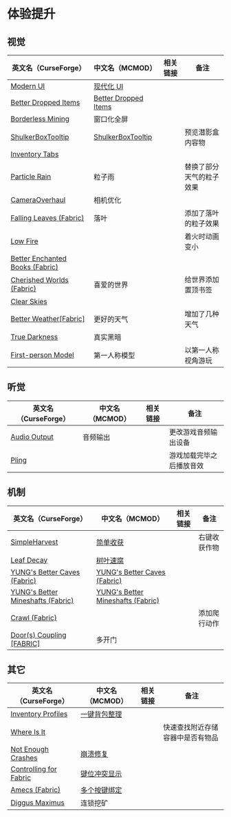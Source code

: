 # 体验提升

## 视觉

| 英文名（CurseForge）                                                                                   | 中文名（MCMOD）                                              | 相关链接 | 备注                     |
| ------------------------------------------------------------------------------------------------------ | ------------------------------------------------------------ | -------- | ------------------------ |
| [Modern UI](https://www.curseforge.com/minecraft/mc-mods/modern-ui)                                    | [现代化 UI](https://www.mcmod.cn/class/2454.html)            |          |                          |
| [Better Dropped Items](https://www.curseforge.com/minecraft/mc-mods/better-dropped-items)              | [Better Dropped Items](https://www.mcmod.cn/class/2544.html) |          |                          |
| [Borderless Mining](https://www.curseforge.com/minecraft/mc-mods/borderless-mining)                    | 窗口化全屏                                                   |          |                          |
| [ShulkerBoxTooltip](https://www.curseforge.com/minecraft/mc-mods/shulkerboxtooltip)                    | [ShulkerBoxTooltip](https://www.mcmod.cn/class/2611.html)    |          | 预览潜影盒内容物         |
| [Inventory Tabs](https://www.curseforge.com/minecraft/mc-mods/inventory-tabs)                          |                                                              |          |                          |
| [Particle Rain](https://www.curseforge.com/minecraft/mc-mods/particle-rain)                            | 粒子雨                                                       |          | 替换了部分天气的粒子效果 |
| [CameraOverhaul](https://www.curseforge.com/minecraft/mc-mods/cameraoverhaul)                          | 相机优化                                                     |          |                          |
| [Falling Leaves (Fabric)](https://www.curseforge.com/minecraft/mc-mods/falling-leaves-fabric)          | 落叶                                                         |          | 添加了落叶的粒子效果     |
| [Low Fire](https://www.curseforge.com/minecraft/mc-mods/low-fire)                                      |                                                              |          | 着火时动画变小           |
| [Better Enchanted Books (Fabric)](https://www.curseforge.com/minecraft/mc-mods/better-enchanted-books) |                                                              |          |                          |
| [Cherished Worlds (Fabric)](https://www.curseforge.com/minecraft/mc-mods/cherished-worlds-fabric)      | 喜爱的世界                                                   |          | 给世界添加置顶书签       |
| [Clear Skies](https://www.curseforge.com/minecraft/mc-mods/clear-skies)                                |                                                              |          |                          |
| [Better Weather[Fabric]](https://www.curseforge.com/minecraft/mc-mods/better-weather-fabric)           | 更好的天气                                                   |          | 增加了几种天气           |
| [True Darkness](https://www.curseforge.com/minecraft/mc-mods/true-darkness)                            | 真实黑暗                                                     |          |                          |
| [First-person Model](https://www.curseforge.com/minecraft/mc-mods/first-person-model)                  | 第一人称模型                                                 |          | 以第一人称视角游玩       |

## 听觉

| 英文名（CurseForge）                                                      | 中文名（MCMOD） | 相关链接 | 备注                     |
| ------------------------------------------------------------------------- | --------------- | -------- | ------------------------ |
| [Audio Output](https://www.curseforge.com/minecraft/mc-mods/audio-output) | 音频输出        |          | 更改游戏音频输出设备     |
| [Pling](https://www.curseforge.com/minecraft/mc-mods/pling)               |                 |          | 游戏加载完毕之后播放音效 |

## 机制

| 英文名（CurseForge）                                                                                             | 中文名（MCMOD）                                                           | 相关链接 | 备注         |
| ---------------------------------------------------------------------------------------------------------------- | ------------------------------------------------------------------------- | -------- | ------------ |
| [SimpleHarvest](https://www.curseforge.com/minecraft/mc-mods/simpleharvest)                                      | [简单收获](https://www.mcmod.cn/class/1276.html)                          |          | 右键收获作物 |
| [Leaf Decay](https://www.curseforge.com/minecraft/mc-mods/leaf-decay)                                            | [树叶速腐](https://www.mcmod.cn/class/3078.html)                          |          |              |
| [YUNG's Better Caves (Fabric)](https://www.curseforge.com/minecraft/mc-mods/yungs-better-caves-fabric)           | [YUNG's Better Caves (Fabric)](https://www.mcmod.cn/class/1981.html)      |          |              |
| [YUNG's Better Mineshafts (Fabric)](https://www.curseforge.com/minecraft/mc-mods/yungs-better-mineshafts-fabric) | [YUNG's Better Mineshafts (Fabric)](https://www.mcmod.cn/class/2788.html) |          |              |
| [Crawl (Fabric)](https://www.curseforge.com/minecraft/mc-mods/crawl)                                             |                                                                           |          | 添加爬行动作 |
| [Door(s) Coupling [FABRIC]](https://www.curseforge.com/minecraft/mc-mods/couplings-for-fabric-updated)           | 多开门                                                                    |          |              |

## 其它

| 英文名（CurseForge）                                                                          | 中文名（MCMOD）                                      | 相关链接 | 备注                             |
| --------------------------------------------------------------------------------------------- | ---------------------------------------------------- | -------- | -------------------------------- |
| [Inventory Profiles](https://www.curseforge.com/minecraft/mc-mods/inventory-profiles)         | [一键背包整理](https://www.mcmod.cn/class/2888.html) |          |                                  |
| [Where Is It](https://www.curseforge.com/minecraft/mc-mods/where-is-it)                       |                                                      |          | 快速查找附近存储容器中是否有物品 |
| [Not Enough Crashes](https://www.curseforge.com/minecraft/mc-mods/not-enough-crashes)         | [崩溃修复](https://www.mcmod.cn/class/2441.html)     |          |                                  |
| [Controlling for Fabric](https://www.curseforge.com/minecraft/mc-mods/controlling-for-fabric) | [键位冲突显示](https://www.mcmod.cn/class/3146.html) |          |                                  |
| [Amecs (Fabric)](https://www.curseforge.com/minecraft/mc-mods/amecs)                          | [多个按键绑定](https://www.mcmod.cn/class/2003.html) |          |                                  |
| [Diggus Maximus](https://www.curseforge.com/minecraft/mc-mods/diggus-maximus)                 | 连锁挖矿                                             |          |                                  |
